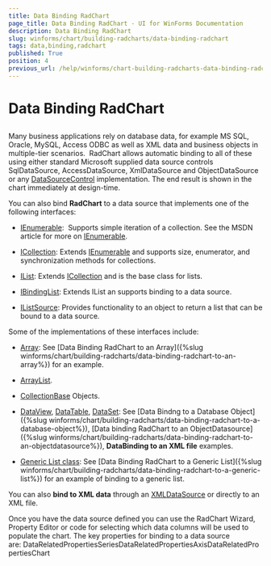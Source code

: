 ```yaml
---
title: Data Binding RadChart
page_title: Data Binding RadChart - UI for WinForms Documentation
description: Data Binding RadChart
slug: winforms/chart/building-radcharts/data-binding-radchart
tags: data,binding,radchart
published: True
position: 4
previous_url: /help/winforms/chart-building-radcharts-data-binding-radchart.html, chart-building-radcharts-data-binding-radchart
---
```


# Data Binding RadChart



## 

Many business applications rely on database data, for example MS SQL, Oracle, MySQL, Access ODBC as well as XML data and business objects in multiple-tier scenarios.  RadChart allows automatic binding to all of these using either standard Microsoft supplied data source controls SqlDataSource, AccessDataSource, XmlDataSource and ObjectDataSource or any [DataSourceControl](http://msdn2.microsoft.com/en-us/library/system.web.ui.datasourcecontrol.aspx) implementation. The end result is shown in the chart immediately at design-time.

You can also bind __RadChart__ to a data source that implements one of the following interfaces: 

* [IEnumerable](http://msdn2.microsoft.com/en-us/library/system.collections.ienumerable.aspx):  Supports simple iteration of a collection. See the MSDN article for more on [IEnumerable](http://msdn2.microsoft.com/en-us/library/system.collections.ienumerable.aspx). 


* [ICollection](http://msdn2.microsoft.com/en-us/library/system.collections.ienumerable.aspx): Extends [IEnumerable](http://msdn2.microsoft.com/en-us/library/system.collections.ienumerable.aspx) and supports size, enumerator, and synchronization methods for collections. 


* [IList](http://msdn2.microsoft.com/en-us/library/system.collections.ilist(VS.71).aspx): Extends [ICollection](http://msdn2.microsoft.com/en-us/library/system.collections.icollection.aspx) and is the base class for lists. 


* [IBindingList](http://msdn2.microsoft.com/en-us/library/system.componentmodel.ibindinglist.aspx): Extends IList an supports binding to a data source.  


* [IListSource](http://msdn2.microsoft.com/en-us/library/system.componentmodel.ilistsource.aspx): Provides functionality to an object to return a list that can be bound to a data source.



Some of the implementations of these interfaces include: 

* [Array](http://msdn2.microsoft.com/en-us/library/system.array(VS.71).aspx): See [Data Binding RadChart to an Array]({%slug winforms/chart/building-radcharts/data-binding-radchart-to-an-array%}) for an example. 


* [ArrayList](http://msdn2.microsoft.com/en-us/library/system.collections.arraylist(VS.71).aspx). 


* [CollectionBase](http://msdn2.microsoft.com/en-us/library/system.collections.collectionbase(VS.71).aspx) Objects. 


* [DataView](http://msdn2.microsoft.com/en-us/library/system.data.dataview(VS.71).aspx), [DataTable](http://msdn2.microsoft.com/en-us/library/system.data.datatable.aspx), [DataSet](http://msdn2.microsoft.com/en-us/library/system.data.dataset.aspx): See [Data Bindng to a Database Object]({%slug winforms/chart/building-radcharts/data-binding-radchart-to-a-database-object%}), [Data binding RadChart to an ObjectDatasource]({%slug winforms/chart/building-radcharts/data-binding-radchart-to-an-objectdatasource%}), __DataBinding to an XML file__ examples. 


* [Generic List class](http://msdn2.microsoft.com/en-us/library/6sh2ey19.aspx): See [Data Binding RadChart to a Generic List]({%slug winforms/chart/building-radcharts/data-binding-radchart-to-a-generic-list%}) for an example of binding to a generic list.



You can also __bind to XML data__ through an [XMLDataSource](http://msdn2.microsoft.com/en-us/library/system.web.ui.webcontrols.xmldatasource.aspx) or directly to an XML file.



Once you have the data source defined you can use the RadChart Wizard, Property Editor or code for selecting which data columns will be used to populate the chart. The key properties for binding to a data source are: DataRelatedPropertiesSeriesDataRelatedPropertiesAxisDataRelatedPropertiesChart

